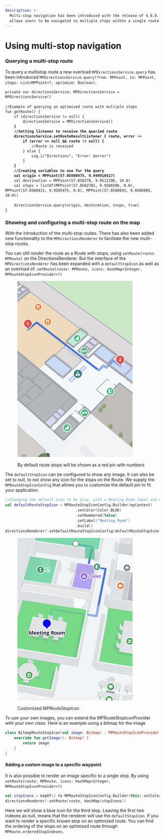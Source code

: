 ```yaml
---
description: >-
  Multi-stop navigation has been introduced with the release of 4.8.0. This
  allows users to be navigated to multiple stops within a single route.
---
```


# Using multi-stop navigation

### Querying a multi-stop route

To query a multistop route a new overload `MPDirectionsService.query` has been introduced `MPDirectionsService.query(from: MPPoint, to: MPPoint, stops: List<MPPoint>?, optimize: Boolean)`.

<pre class="language-kotlin"><code class="lang-kotlin">private var directionsService: MPDirectionsService = MPDirectionsService()

//Example of querying an optimized route with multiple stops
fun getRoute() {
    if (directionsService != null) {
        directionsService = MPDirectionsService()
<strong>    }
</strong><strong>    //Setting listener to receive the queried route
</strong><strong>    directionsService.setRouteResultListener { route, error ->
</strong><strong>        if (error == null &#x26;&#x26; route != null) {
</strong>            //Route is received
        } else {
            Log.i("Directions", "Error: $error")
        }
<strong>    }
</strong><strong>    //Creating variables to use for the query
</strong><strong>    val origin = MPPoint(57.05800975, 9.949916517)
</strong>    val destination = MPPoint(57.058278, 9.9512196, 10.0)
    val stops = listOf(MPPoint(57.0582701, 9.9508396, 0.0), MPPoint(57.0580431, 9.9505475, 0.0), MPPoint(57.0580843, 9.9506085, 10.0))
    
    directionsService.query(origin, destination, stops, true)
}
</code></pre>

### Showing and configuring a multi-stop route on the map

With the introduction of the multi-stop routes. There has also been added new functionality to the `MPDirectionsRenderer` to facilitate the new multi-stop routes.

You can still render the route as a Route with stops, using `setRoute(route: MPRoute)` on the DirectionsRenderer. But the interface of the `MPDirectionsRenderer` has been expanded with a `defaultStopIcon` as well as an overload of: `setRoute(route: MPRoute, icons: HashMap<Integer, MPRouteStopIconProvider>?)`&#x20;

<figure><img src="../../../.gitbook/assets/Screenshot_20240521-141733.png" alt="" width="375"><figcaption><p>By default route stops will be shown as a red pin with numbers</p></figcaption></figure>

The `defaultStopIcon` can be configured to show any image. It can also be set to null, to not show any icon for the stops on the Route. We supply the `MPRouteStopIconConfig` that allows you to customize the default pin to fit your application.&#x20;

```kotlin
//Changing the default icon to be blue, with a Meeting Room label and with no number inside the pin
val defaultRouteStopIcon = MPRouteStopIconConfig.Builder(myContext)
                                .setColor(Color.BLUE)
                                .setNumbered(false)
                                .setLabel("Meeting Room")
                                .build()
directionsRenderer?.setDefaultRouteStopIconConfig(defaultRouteStopIcon)
```



<figure><img src="../../../.gitbook/assets/Screenshot_20240521-140958.png" alt="" width="375"><figcaption><p>Customized MPRouteStopIcon</p></figcaption></figure>

To use your own images, you can extend the MPRouteStopIconProvider with your own class. Here is an example using a bitmap for the image

```kotlin
class BitmapRouteStopIcon(val image: Bitmap) : MPRouteStopIconProvider() {
    override fun getImage(): Bitmap? {
        return image
    }
}
```

#### Adding a custom image to a specific waypoint

It is also possible to render an image specific to a single stop. By using `setRoute(route: MPRoute, icons: HashMap<Integer, MPRouteStopIconProvider>?)`

```kotlin
val stopIcons = mapOf(2 to MPRouteStopIconConfig.Builder(this).setColor(Color.BLUE).build())
directionsRenderer?.setRoute(route, HashMap(stopIcons))
```

Here we will show a blue icon for the third stop. Leaving the first two indexes as null, means that the renderer will use the `defaultStopIcon`. If you want to render a specific known stop on an optimized route. You can find the ordering of the stops on an optimized route through `MPRoute.orderedStopIndexes`.

